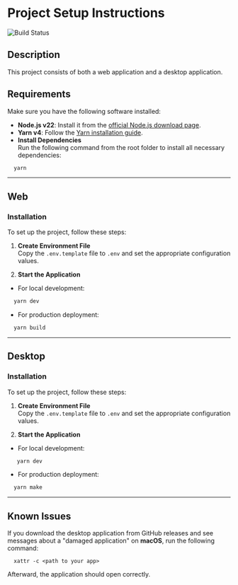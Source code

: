 # Project Setup Instructions

![Build Status](https://img.shields.io/badge/build-passing-brightgreen)

## Description
This project consists of both a web application and a desktop application.

## Requirements

Make sure you have the following software installed:

- **Node.js v22**: Install it from the [official Node.js download page](https://nodejs.org/en/download/package-manager).
- **Yarn v4**: Follow the [Yarn installation guide](https://yarnpkg.com/getting-started/install).
- **Install Dependencies**  
  Run the following command from the root folder to install all necessary dependencies:

```bash
  yarn
```

---

## Web

### Installation

To set up the project, follow these steps:

1. **Create Environment File**  
   Copy the `.env.template` file to `.env` and set the appropriate configuration values.

2. **Start the Application**
- For local development:
```bash
  yarn dev
 ```
- For production deployment:
```bash
  yarn build
```

---

## Desktop

### Installation

To set up the project, follow these steps:

1. **Create Environment File**  
   Copy the `.env.template` file to `.env` and set the appropriate configuration values.

2. **Start the Application**
- For local development:
 ```bash
    yarn dev
 ```
- For production deployment:
```bash
  yarn make
```

---

## Known Issues

If you download the desktop application from GitHub releases and see messages about a "damaged application" on **macOS**, run the following command:

```
  xattr -c <path to your app>
```

Afterward, the application should open correctly.